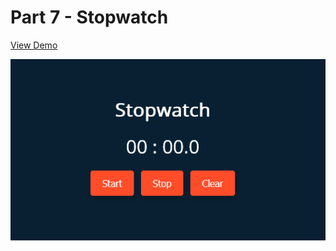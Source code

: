 # Part 7 - Stopwatch

[View Demo](https://code-architects.github.io/15-Days-15-Projects/Part%207%20-%20Stopwatch)

![Preview for Stopwatch](./preview.png)